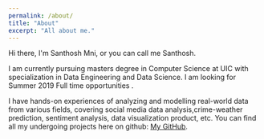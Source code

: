 ```yaml
---
permalink: /about/
title: "About"
excerpt: "All about me."
---
```


Hi there, I'm Santhosh Mni, or you can call me Santhosh.

I am currently pursuing masters degree in Computer Science at UIC with specialization in Data Engineering and Data Science. I am looking for Summer 2019 Full time opportunities .

I have hands-on experiences of analyzing and modelling real-world data from various fields, covering social media data analysis,crime-weather prediction, sentiment analysis, data visualization product, etc. You can find all my undergoing projects here on github: [My GitHub](https://github.com/santhoshmani888).



